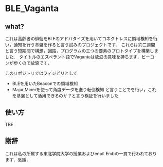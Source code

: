 # BLE_Vaganta
## what?
これは高齢者の徘徊をBLEのアドバタイズを用いてコネクトレスに領域検知を行い，通知を行う基盤を作ると言う試みのプロジェクトです．
これらは約二週間と言う短期間で構想，回路，プログラムの三つの要素のプロトタイプを構築しました．
タイトルのエスペラント語でVagantaは放浪の意味を持ちます．ビーコンが歩くので放浪です．

このリポジトリではフィジビリとして
* BLEを用いたBeaconでの領域検知
* Major,Minerを使って角度データを送り転倒検知
と言うことでを行い，これを基盤として活用できるのか？と言う検証を行いました

## 使い方
TBE

## 謝辞
これは私の所属する東北学院大学の授業およびenpit Embの一貫で行われております．感謝．